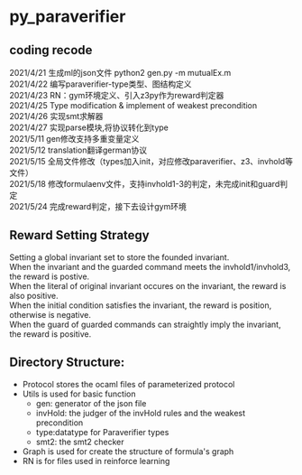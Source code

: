 # py_paraverifier


coding recode
---
2021/4/21 生成ml的json文件
python2 gen.py -m mutualEx.m <br>
2021/4/22 编写paraverifier-type类型、图结构定义<br>
2021/4/23 RN：gym环境定义、引入z3py作为reward判定器<br>
2021/4/25 Type modification & implement of weakest precondition<br>
2021/4/26 实现smt求解器<br>
2021/4/27 实现parse模块,将协议转化到type<br>
2021/5/11 gen修改支持多重变量定义<br>
2021/5/12 translation翻译german协议<br>
2021/5/15 全局文件修改（types加入init，对应修改paraverifier、z3、invhold等文件）<br>
2021/5/18 修改formulaenv文件，支持invhold1-3的判定，未完成init和guard判定<br>
2021/5/24 完成reward判定，接下去设计gym环境<br>

Reward Setting Strategy
---
Setting a global invariant set to store the founded invariant.<br>
When the invariant and the guarded command meets the invhold1/invhold3, the reward is postive.<br>
When the literal of original invariant occures on the invariant, the reward is also positive.<br>
When the initial condition satisfies the invariant, the reward is position, otherwise is negative.<br>
When the guard of guarded commands can straightly imply the invariant, the reward is positive.<br>



Directory Structure:
---
- Protocol stores the ocaml files of parameterized protocol<br>
- Utils is used for basic function<br>
     - gen: generator of the json file
     - invHold: the judger of the invHold rules and the weakest precondition
     - type:datatype for Paraverifier types
     - smt2: the smt2 checker 
- Graph is used for create the structure of formula's graph<br>
- RN is for files used in reinforce learning <br>


